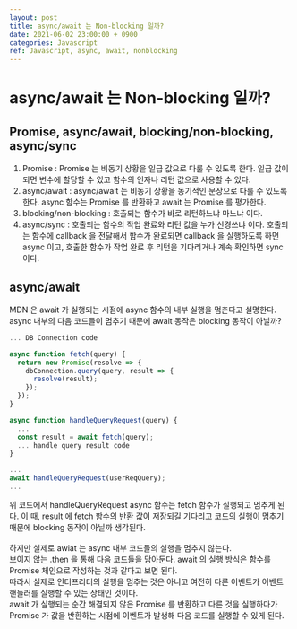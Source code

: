 ```yaml
---
layout: post
title: async/await 는 Non-blocking 일까?
date: 2021-06-02 23:00:00 + 0900
categories: Javascript
ref: Javascript, async, await, nonblocking
---
```


# async/await 는 Non-blocking 일까?

## Promise, async/await, blocking/non-blocking, async/sync

1. Promise : Promise 는 비동기 상황을 일급 값으로 다룰 수 있도록 한다. 일급 값이 되면 변수에 할당할 수 있고 함수의 인자나 리턴 값으로 사용할 수 있다.
2. async/await : async/await 는 비동기 상황을 동기적인 문장으로 다룰 수 있도록 한다. async 함수는 Promise 를 반환하고 await 는 Promise 를 평가한다.
3. blocking/non-blocking : 호출되는 함수가 바로 리턴하느냐 마느냐 이다.
4. async/sync : 호출되는 함수의 작업 완료와 리턴 값을 누가 신경쓰냐 이다. 호출되는 함수에 callback 을 전달해서 함수가 완료되면 callback 을 실행하도록 하면 async 이고, 호출한 함수가 작업 완료 후 리턴을 기다리거나 계속 확인하면 sync 이다.

## async/await
MDN 은 await 가 실행되는 시점에 async 함수의 내부 실행을 멈춘다고 설명한다. async 내부의 다음 코드들이 멈추기 때문에 await 동작은 blocking 동작이 아닐까?   
```javascript
... DB Connection code

async function fetch(query) {
  return new Promise(resolve => {
    dbConnection.query(query, result => {
      resolve(result);
    });
  });
}

async function handleQueryRequest(query) {
  ...
  const result = await fetch(query);
  ... handle query result code
}

...
await handleQueryRequest(userReqQuery);
...
```
위 코드에서 handleQueryRequest async 함수는 fetch 함수가 실행되고 멈추게 된다. 이 때, result 에 fetch 함수의 반환 값이 저장되길 기다리고 코드의 실행이 멈추기 때문에 blocking 동작이 아닐까 생각된다.  
<br/>
하지만 실제로 awiat 는 async 내부 코드들의 실행을 멈추지 않는다.   
보이지 않는 .then 을 통해 다음 코드들을 담아둔다. await 의 실행 방식은 함수를 Promise 체인으로 작성하는 것과 같다고 보면 된다.   
따라서 실제로 인터프리터의 실행을 멈추는 것은 아니고 여전히 다른 이벤트가 이벤트 핸들러를 실행할 수 있는 상태인 것이다.    
await 가 실행되는 순간 해결되지 않은 Promise 를 반환하고 다른 것을 실행하다가 Promise 가 값을 반환하는 시점에 이벤트가 발생해 다음 코드를 실행할 수 있게 된다.


